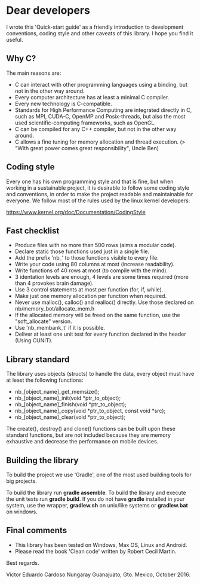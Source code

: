 # Dear developers

I wrote this 'Quick-start guide' as a friendly introduction to development conventions, coding style and other caveats of this library. I hope you find it useful.

## Why C?

The main reasons are:
- C can interact with other programming languages using a binding, but not in the other way around.
- Every computer architecture has at least a minimal C compiler.
- Every new technology is C-compatible.
- Standards for High Performance Computing are integrated directly in C, such as MPI, CUDA-C, OpenMP and Posix-threads, but also the most used scientific-computing frameworks, such as OpenGL.
- C can be compiled for any C++ compiler, but not in the other way around.
- C allows a fine tuning for memory allocation and thread execution.
  (> "With great power comes great responsibility", Uncle Ben)

## Coding style

Every one has his own programming style and that is fine, but when working in a sustainable project, it is desirable to follow some coding style and conventions, in order to make the project readable and maintainable for everyone. We follow most of the rules used by the linux kernel developers:

https://www.kernel.org/doc/Documentation/CodingStyle

## Fast checklist

- Produce files with no more than 500 rows (aims a modular code).
- Declare static those functions used just in a single file.
- Add the prefix 'nb_' to those functions visible to every file.
- Write your code using 80 columns at most (increase readability).
- Write functions of 40 rows at most (to compile with the mind).
- 3 identation levels are enough, 4 levels are some times required
  (more than 4 provokes brain damage).
- Use 3 control statements at most per function (for, if, while).
- Make just one memory allocation per function when required.
- Never use malloc(), calloc() and realloc() directly.
  Use those declared on nb/memory_bot/allocate_mem.h
- If the allocated memory will be freed on the same function,
  use the "soft_allocate" version.
- Use 'nb_membank_t' if it is possible.
- Deliver at least one unit test for every function declared in the header 
  (Using CUNIT).

## Library standard
The library uses objects (structs) to handle the data, every object must have at least the following functions:

- nb_[object_name]_get_memsize();
- nb_[object_name]_init(void *ptr_to_object);
- nb_[object_name]_finish(void *ptr_to_object);
- nb_[object_name]_copy(void *ptr_to_object, const void *src);
- nb_[object_name]_clear(void *ptr_to_object);

The create(), destroy() and clone() functions can be built upon these standard functions, but are not included because they are memory exhaustive and decrease the performance on mobile devices.

## Building the library

To build the project we use 'Gradle', one of the most used building tools for big projects.

To build the library run **gradle assemble**.
To build the library and execute the unit tests run **gradle build**.
If you do not have **gradle** installed in your system, use the wrapper, **gradlew.sh** on unix/like systems or **gradlew.bat** on windows.

## Final comments
- This library has been tested on Windows, Max OS, Linux and Android.
- Please read the book 'Clean code' written by Robert Cecil Martin.

Best regards.

Victor Eduardo Cardoso Nungaray
Guanajuato, Gto. Mexico, October 2016.